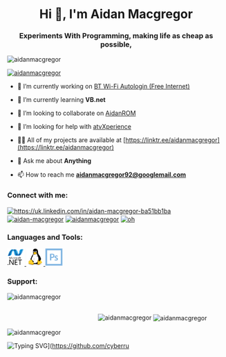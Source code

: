 <h1 align="center">Hi 👋, I'm Aidan Macgregor</h1>
<h3 align="center">Experiments With Programming, making life as cheap as possible,</h3>

<p align="left"> <img src="https://komarev.com/ghpvc/?username=aidanmacgregor&label=Profile%20views&color=0e75b6&style=flat" alt="aidanmacgregor" /> </p>

<p align="left"> <a href="https://github.com/ryo-ma/github-profile-trophy"><img src="https://github-profile-trophy.vercel.app/?username=aidanmacgregor" alt="aidanmacgregor" /></a> </p>

- 🔭 I’m currently working on [BT Wi-Fi Autologin (Free Internet)](https://github.com/aidanmacgregor/BTWi-Fi_Autologin_-_OpenWrt_Linux_ChromeOS_Android_Macrodroid_Windows.EXE)

- 🌱 I’m currently learning **VB.net**

- 👯 I’m looking to collaborate on [AidanROM](https://aidanrom.com)

- 🤝 I’m looking for help with [atvXperience](https://atvxperience.com)

- 👨‍💻 All of my projects are available at [https://linktr.ee/aidanmacgregor](https://linktr.ee/aidanmacgregor)

- 💬 Ask me about **Anything**

- 📫 How to reach me **aidanmacgregor92@googlemail.com**

<h3 align="left">Connect with me:</h3>
<p align="left">
<a href="https://linkedin.com/in/https://uk.linkedin.com/in/aidan-macgregor-ba51bb1ba" target="blank"><img align="center" src="https://raw.githubusercontent.com/rahuldkjain/github-profile-readme-generator/master/src/images/icons/Social/linked-in-alt.svg" alt="https://uk.linkedin.com/in/aidan-macgregor-ba51bb1ba" height="30" width="40" /></a>
<a href="https://stackoverflow.com/users/aidan-macgregor" target="blank"><img align="center" src="https://raw.githubusercontent.com/rahuldkjain/github-profile-readme-generator/master/src/images/icons/Social/stack-overflow.svg" alt="aidan-macgregor" height="30" width="40" /></a>
<a href="https://fb.com/aidanmacgregor" target="blank"><img align="center" src="https://raw.githubusercontent.com/rahuldkjain/github-profile-readme-generator/master/src/images/icons/Social/facebook.svg" alt="aidanmacgregor" height="30" width="40" /></a>
<a href="https://www.topcoder.com/members/oh" target="blank"><img align="center" src="https://raw.githubusercontent.com/rahuldkjain/github-profile-readme-generator/master/src/images/icons/Social/topcoder.svg" alt="oh" height="30" width="40" /></a>
</p>

<h3 align="left">Languages and Tools:</h3>
<p align="left"> <a href="https://dotnet.microsoft.com/" target="_blank" rel="noreferrer"> <img src="https://raw.githubusercontent.com/devicons/devicon/master/icons/dot-net/dot-net-original-wordmark.svg" alt="dotnet" width="40" height="40"/> </a> <a href="https://www.linux.org/" target="_blank" rel="noreferrer"> <img src="https://raw.githubusercontent.com/devicons/devicon/master/icons/linux/linux-original.svg" alt="linux" width="40" height="40"/> </a> <a href="https://www.photoshop.com/en" target="_blank" rel="noreferrer"> <img src="https://raw.githubusercontent.com/devicons/devicon/master/icons/photoshop/photoshop-line.svg" alt="photoshop" width="40" height="40"/> </a> </p>

<h3 align="left">Support:</h3>
<p><a href="https://www.buymeacoffee.com/aidanmacgregor "> <img align="left" src="https://cdn.buymeacoffee.com/buttons/v2/default-yellow.png" height="50" width="210" alt="aidanmacgregor " /></a></p><br><br>

<p><img align="left" src="https://github-readme-stats.vercel.app/api/top-langs?username=aidanmacgregor&show_icons=true&locale=en&layout=compact" alt="aidanmacgregor" /></p>

<p>&nbsp;<img align="center" src="https://github-readme-stats.vercel.app/api?username=aidanmacgregor&show_icons=true&locale=en" alt="aidanmacgregor" /></p>

<p><img align="center" src="https://github-readme-streak-stats.herokuapp.com/?user=aidanmacgregor&" alt="aidanmacgregor" /></p>

![Typing SVG](https://readme-typing-svg.herokuapp.com?font=Fira+Code&size=24&duration=100&pause=10&color=FF0000&center=true&vCenter=true&height=40&lines=Error+404+Not+Found)](https://github.com/cyberru

